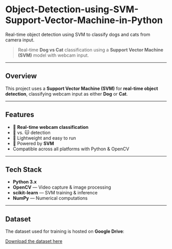 # Object-Detection-using-SVM-Support-Vector-Machine-in-Python
Real-time object detection using SVM to classify dogs and cats from camera input.



> Real-time **Dog vs Cat** classification using a **Support Vector Machine (SVM)** model with webcam input.

---

##  Overview
This project uses a **Support Vector Machine (SVM)** for **real-time object detection**, classifying webcam input as either **Dog** or **Cat**.

---

##  Features
- 🎥 **Real-time webcam classification**  
- 🐶 vs. 🐱 detection  
- 🚀 Lightweight and easy to run  
- 🧠 Powered by **SVM**  
-  Compatible across all platforms with Python & OpenCV

---

##  Tech Stack
- **Python 3.x**  
- **OpenCV** — Video capture & image processing  
- **scikit-learn** — SVM training & inference  
- **NumPy** — Numerical computations

---

##  Dataset
The dataset used for training is hosted on **Google Drive**:

[Download the dataset here](https://drive.google.com/drive/folders/11Pp7vZ0JwZu_vS0U2VehSikjaso4Tx-n?usp=drive_link)




